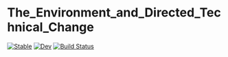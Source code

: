 # The_Environment_and_Directed_Technical_Change

[![Stable](https://img.shields.io/badge/docs-stable-blue.svg)](https://morganesoufflet.github.io/The_Environment_and_Directed_Technical_Change.jl/stable/)
[![Dev](https://img.shields.io/badge/docs-dev-blue.svg)](https://morganesoufflet.github.io/The_Environment_and_Directed_Technical_Change.jl/dev/)
[![Build Status](https://github.com/morganesoufflet/The_Environment_and_Directed_Technical_Change.jl/actions/workflows/CI.yml/badge.svg?branch=master)](https://github.com/morganesoufflet/The_Environment_and_Directed_Technical_Change.jl/actions/workflows/CI.yml?query=branch%3Amaster)
